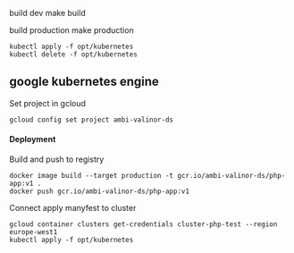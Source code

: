

build dev
    make build


build production
    make production


    kubectl apply -f opt/kubernetes
    kubectl delete -f opt/kubernetes




## google kubernetes engine

Set project in gcloud

    gcloud config set project ambi-valinor-ds


#### Deployment

Build and push to registry

	docker image build --target production -t gcr.io/ambi-valinor-ds/php-app:v1 .
	docker push gcr.io/ambi-valinor-ds/php-app:v1

Connect apply manyfest to cluster

    gcloud container clusters get-credentials cluster-php-test --region europe-west1
    kubectl apply -f opt/kubernetes

